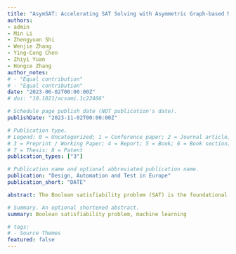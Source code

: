 ```yaml
---
title: "AsymSAT: Accelerating SAT Solving with Asymmetric Graph-based Model Prediction"
authors:
- admin
- Min Li
- Zhengyuan Shi
- Wenjie Zhang
- Ying-Cong Chen
- Zhiyi Yuan
- Hongce Zhang
author_notes:
# - "Equal contribution"
# - "Equal contribution"
date: "2023-06-02T00:00:00Z"
# doi: "10.1021/acsami.1c22466"

# Schedule page publish date (NOT publication's date).
publishDate: "2023-11-02T00:00:00Z"

# Publication type.
# Legend: 0 = Uncategorized; 1 = Conference paper; 2 = Journal article;
# 3 = Preprint / Working Paper; 4 = Report; 5 = Book; 6 = Book section;
# 7 = Thesis; 8 = Patent
publication_types: ["3"]

# Publication name and optional abbreviated publication name.
publication: "Design, Automation and Test in Europe"
publication_short: "DATE"

abstract: The Boolean satisfiability problem (SAT) is the foundational problem in electronic design automation (EDA). Recent efforts have explored the use of graph neural networks (GNNs) in SAT solving.However, for a subset of symmetric SAT problems, we unveil that the current GNN-based end-to-end SAT solvers are bound to yield incorrect outcomes as they are unable to break symmetry in variable assignments, while symmetric structure is prevalent in logic circuits such as miter circuits for equivalence checking and cryptographic circuits with XOR gates. In response, we introduce AsymSAT, an innovative GNN architecture coupled with recurrent neural networks (RNNs) to produce asymmetric models. Moreover, we bring up a method to integrate machine-learning-based SAT assignment prediction with classic SAT solvers and demonstrate its advantage on non-trivial SAT instances including logic equivalence checking and cryptographic analysis with an average of 75.45% speed-up.

# Summary. An optional shortened abstract.
summary: Boolean satisfiability problem, machine learning

# tags:
# - Source Themes
featured: false
---
```

